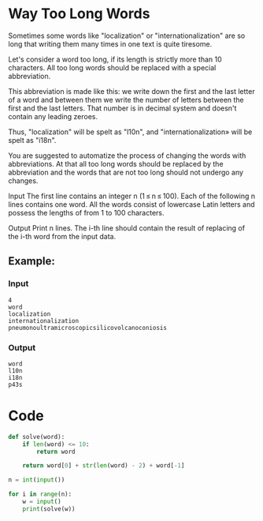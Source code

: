 # Way Too Long Words

Sometimes some words like "localization" or "internationalization" are so long that writing them many times in one text is quite tiresome.

Let's consider a word too long, if its length is strictly more than 10 characters. All too long words should be replaced with a special abbreviation.

This abbreviation is made like this: we write down the first and the last letter of a word and between them we write the number of letters between the first and the last letters. That number is in decimal system and doesn't contain any leading zeroes.

Thus, "localization" will be spelt as "l10n", and "internationalization» will be spelt as "i18n".

You are suggested to automatize the process of changing the words with abbreviations. At that all too long words should be replaced by the abbreviation and the words that are not too long should not undergo any changes.

Input
The first line contains an integer n (1 ≤ n ≤ 100). Each of the following n lines contains one word. All the words consist of lowercase Latin letters and possess the lengths of from 1 to 100 characters.

Output
Print n lines. The i-th line should contain the result of replacing of the i-th word from the input data.

## Example:

### Input

```
4
word
localization
internationalization
pneumonoultramicroscopicsilicovolcanoconiosis
```

### Output

```
word
l10n
i18n
p43s
```

# Code

```python
def solve(word):
    if len(word) <= 10:
        return word

    return word[0] + str(len(word) - 2) + word[-1]

n = int(input())

for i in range(n):
    w = input()
    print(solve(w))
```
